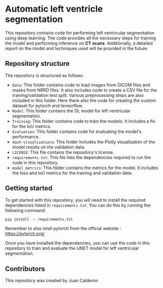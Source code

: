 # Automatic left ventricle segmentation

This repository contains code for performing left ventricular segmentation using deep learning. The code provides all the necessary steps for training the model and performing inference on **CT scans**. Additionally, a detailed report on the model and techniques used will be provided in the future.

## Repository structure

The repository is structured as follows:

- `Data`: This folder contains code to load images from DICOM files and masks from NRRD files. It also includes code to create a CSV file for the training/validation test split. Various preprocessing steps are also included in this folder. Here there also the code for creating the custom dataset for pytorch and tensorflow.
- `Model`: This folder contains the DL model for left ventricular segmentation.
- `Training`: This folder contains code to train the models. It includes a fix for the IoU metrics.
- `Evaluation`: This folder contains code for evaluating the model's performance.
- `dash-visualizations`: This folder includes the Plotly visualization of the model results on the validation data.
- `LICENSE`: This file contains the repository's license.
- `requirements.txt`: This file lists the dependencies required to run the code in this repository.
- `model_metrics`: This folder contains the metrics for the model. It includes the loss and IoU metrics for the training and validation data.

## Getting started

To get started with this repository, you will need to install the required dependencies listed in `requirements.txt`. You can do this by running the following command:

```bash
pip install -r requirements.txt
```
Remember to also intall pytorch from the official website : https://pytorch.org/



Once you have installed the dependencies, you can use the code in this repository to train and evaluate the UNET model for left ventricular segmentation.

## Contributors

This repository was created by Juan Calderon
